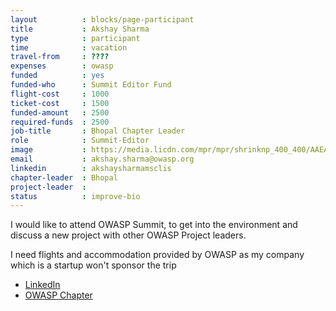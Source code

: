 ```yaml
---
layout          : blocks/page-participant
title           : Akshay Sharma
type            : participant
time            : vacation
travel-from     : ???? 
expenses        : owasp
funded          : yes
funded-who      : Summit Editor Fund
flight-cost     : 1000
ticket-cost     : 1500
funded-amount   : 2500
required-funds  : 2500
job-title       : Bhopal Chapter Leader
role            : Summit-Editor
image           : https://media.licdn.com/mpr/mpr/shrinknp_400_400/AAEAAQAAAAAAAAKbAAAAJDczMTY4YmJmLWJjMGItNDFmZS05OTIzLTBiZmEwYmYwNTMwMA.jpg
email           : akshay.sharma@owasp.org
linkedin        : akshaysharmamsclis
chapter-leader  : Bhopal 
project-leader  :
status          : improve-bio
---
```


I would like to attend OWASP Summit, to get into the environment and discuss a new project with other OWASP Project leaders.

I need flights and accommodation provided by OWASP as my company which is a startup won't sponsor the trip

* [LinkedIn](//in.linkedin.com/in/akshaysharmamsclis)
* [OWASP Chapter](https://www.owasp.org/index.php/Bhopal)
